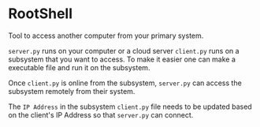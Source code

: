 # RootShell

Tool to access another computer from your primary system.

`server.py` runs on your computer or a cloud server
`client.py` runs on a subsystem that you want to access. To make it easier one can make a executable file and run it on the subsystem. 

Once `client.py` is online from the subsystem, `server.py` can access the subsystem remotely from their system. 

The `IP Address` in the subsystem `client.py` file needs to be updated based on the client's IP Address so that `server.py` can connect. 
